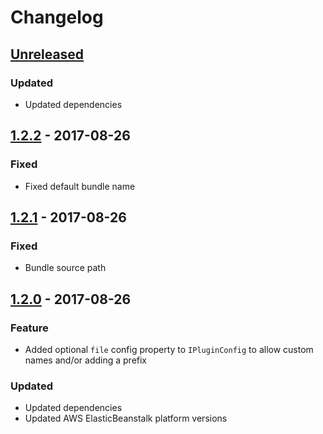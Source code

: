 # Changelog

## [Unreleased][]

### Updated
 * Updated dependencies

## [1.2.2][] - 2017-08-26

### Fixed
 * Fixed default bundle name

## [1.2.1][] - 2017-08-26

### Fixed
 * Bundle source path

## [1.2.0][] - 2017-08-26

### Feature
 * Added optional `file` config property to `IPluginConfig` to allow custom names and/or adding a prefix
### Updated
 * Updated dependencies
 * Updated AWS ElasticBeanstalk platform versions


[Unreleased]: https://github.com/rawphp/serverless-plugin-elastic-beanstalk/compare/v1.2.2...HEAD
[1.2.2]: https://github.com/rawphp/serverless-plugin-elastic-beanstalk/compare/v1.2.1...v1.2.2
[1.2.1]: https://github.com/rawphp/serverless-plugin-elastic-beanstalk/compare/v1.2.0...v1.2.1
[1.2.0]: https://github.com/rawphp/serverless-plugin-elastic-beanstalk/compare/v1.1.0...v1.2.0
[1.1.0]: https://github.com/rawphp/serverless-plugin-elastic-beanstalk/tree/v1.1.0